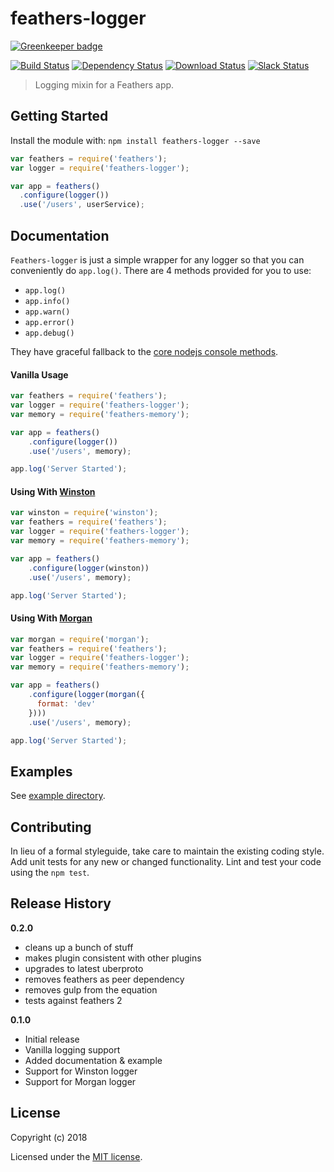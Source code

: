 # feathers-logger 

[![Greenkeeper badge](https://badges.greenkeeper.io/feathersjs/feathers-logger.svg)](https://greenkeeper.io/)

[![Build Status](https://secure.travis-ci.org/feathersjs/feathers-logger.png?branch=master)](http://travis-ci.org/feathersjs/feathers-logger)
[![Dependency Status](https://img.shields.io/david/feathersjs/feathers-logger.svg?style=flat-square)](https://david-dm.org/feathersjs/feathers-logger)
[![Download Status](https://img.shields.io/npm/dm/feathers-logger.svg?style=flat-square)](https://www.npmjs.com/package/feathers-logger)
[![Slack Status](http://slack.feathersjs.com/badge.svg)](http://slack.feathersjs.com)

> Logging mixin for a Feathers app.

## Getting Started

Install the module with: `npm install feathers-logger --save`

```js
var feathers = require('feathers');
var logger = require('feathers-logger');

var app = feathers()
  .configure(logger())
  .use('/users', userService);
```

## Documentation

`Feathers-logger` is just a simple wrapper for any logger so that you can conveniently do `app.log()`. There are 4 methods provided for you to use:

* `app.log()`
* `app.info()`
* `app.warn()`
* `app.error()`
* `app.debug()`

They have graceful fallback to the [core nodejs console methods](http://nodejs.org/api/stdio.html).

#### Vanilla Usage

```js
var feathers = require('feathers');
var logger = require('feathers-logger');
var memory = require('feathers-memory');

var app = feathers()
    .configure(logger())
    .use('/users', memory);

app.log('Server Started');
```

#### Using With [Winston](https://github.com/flatiron/winston)

```js
var winston = require('winston');
var feathers = require('feathers');
var logger = require('feathers-logger');
var memory = require('feathers-memory');

var app = feathers()
    .configure(logger(winston))
    .use('/users', memory);

app.log('Server Started');
```

#### Using With [Morgan](https://github.com/expressjs/morgan)

```js
var morgan = require('morgan');
var feathers = require('feathers');
var logger = require('feathers-logger');
var memory = require('feathers-memory');

var app = feathers()
    .configure(logger(morgan({
      format: 'dev'
    })))
    .use('/users', memory);

app.log('Server Started');
```

## Examples
See [example directory](https://github.com/feathersjs/feathers-logger/tree/master/example).

## Contributing
In lieu of a formal styleguide, take care to maintain the existing coding style. Add unit tests for any new or changed functionality. Lint and test your code using the `npm test`.

## Release History

__0.2.0__

- cleans up a bunch of stuff
- makes plugin consistent with other plugins
- upgrades to latest uberproto
- removes feathers as peer dependency
- removes gulp from the equation
- tests against feathers 2

__0.1.0__

- Initial release
- Vanilla logging support
- Added documentation & example
- Support for Winston logger
- Support for Morgan logger

## License

Copyright (c) 2018

Licensed under the [MIT license](https://github.com/feathersjs/feathers-logger/blob/master/LICENSE-MIT).
